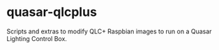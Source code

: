 # quasar-qlcplus
Scripts and extras to modify QLC+ Raspbian images to run on a Quasar Lighting Control Box.

